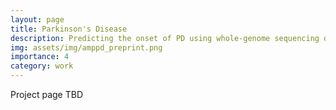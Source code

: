 ```yaml
---
layout: page
title: Parkinson's Disease
description: Predicting the onset of PD using whole-genome sequencing data 
img: assets/img/amppd_preprint.png
importance: 4
category: work
---
```


Project page TBD
